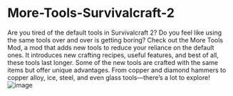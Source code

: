 # More-Tools-Survivalcraft-2
Are you tired of the default tools in Survivalcraft 2? Do you feel like using the same tools over and over is getting boring?
Check out the More Tools Mod, a mod that adds new tools to reduce your reliance on the default ones. It introduces new crafting recipes, useful features, and best of all, these tools last longer. Some of the new tools are crafted with the same items but offer unique advantages. From copper and diamond hammers to copper alloy, ice, steel, and even glass tools—there’s a lot to explore!
![image](https://github.com/user-attachments/assets/0947b283-fe14-492b-b09d-94a4b2384f43)
